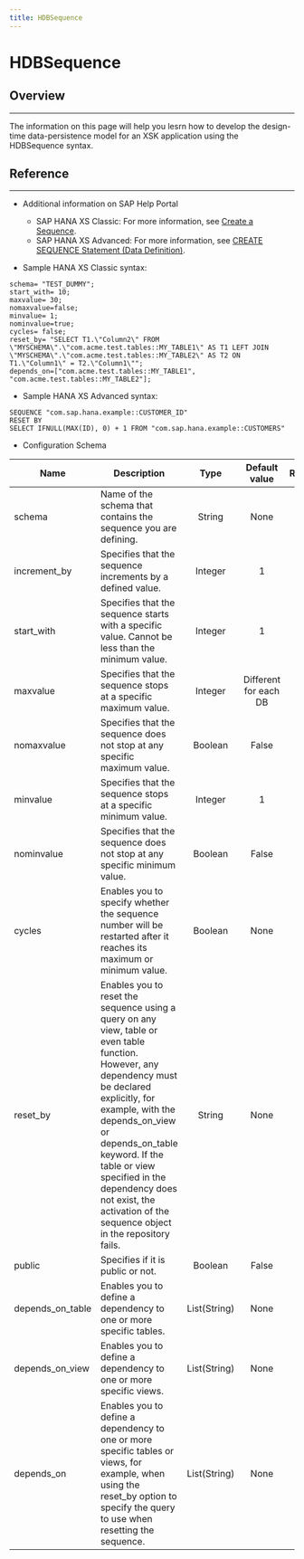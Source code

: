 ```yaml
---
title: HDBSequence
---
```


HDBSequence
===

## Overview
---

The information on this page will help you lesrn how to develop the design-time data-persistence model for an XSK application using the HDBSequence syntax.

## Reference
---

* Additional information on SAP Help Portal

   * SAP HANA XS Classic: For more information, see [Create a Sequence](https://help.sap.com/viewer/cc2b23beaa3344aebffa2f6e717df049/2.0.03/en-US/a1e95af655ee4e00bd9183518d1fa5c5.html).
   * SAP HANA XS Advanced: For more information, see [CREATE SEQUENCE Statement (Data Definition)](https://help.sap.com/viewer/4fe29514fd584807ac9f2a04f6754767/1.0.12/en-US/20d509277519101489029c064d468c5d.html).

* Sample HANA XS Classic syntax:

```
schema= "TEST_DUMMY";
start_with= 10;
maxvalue= 30;
nomaxvalue=false;
minvalue= 1;
nominvalue=true;
cycles= false;
reset_by= "SELECT T1.\"Column2\" FROM \"MYSCHEMA\".\"com.acme.test.tables::MY_TABLE1\" AS T1 LEFT JOIN \"MYSCHEMA\".\"com.acme.test.tables::MY_TABLE2\" AS T2 ON T1.\"Column1\" = T2.\"Column1\"";
depends_on=["com.acme.test.tables::MY_TABLE1", "com.acme.test.tables::MY_TABLE2"];
```

* Sample HANA XS Advanced syntax:

```
SEQUENCE "com.sap.hana.example::CUSTOMER_ID" 
RESET BY 
SELECT IFNULL(MAX(ID), 0) + 1 FROM "com.sap.hana.example::CUSTOMERS"
```

* Configuration Schema

| Name       | Description                                                 | Type     | Default value | Required |
|------------|-------------------------------------------------------------|:--------:|:-------------:|:--------:|
| schema | Name of the schema that contains the sequence you are defining. |  String  |     None      |   Yes    |
| increment_by | Specifies that the sequence increments by a defined value.  | Integer  |      1        |    No    |
| start_with | Specifies that the sequence starts with a specific value. Cannot be less than the minimum value. | Integer  |  1  | No |
| maxvalue | Specifies that the sequence stops at a specific maximum value.  | Integer  |  Different for each DB | No |
| nomaxvalue | Specifies that the sequence does not stop at any specific maximum value. | Boolean | False | No |
| minvalue | Specifies that the sequence stops at a specific minimum value.  | Integer  |      1        | No |
| nominvalue | Specifies that the sequence does not stop at any specific minimum value. |    Boolean    |  False  |  No  |
| cycles | Enables you to specify whether the sequence number will be restarted after it reaches its maximum or minimum value. | Boolean | None | No |
| reset_by | Enables you to reset the sequence using a query on any view, table or even table function. However, any dependency must be declared explicitly, for example, with the depends_on_view or depends_on_table keyword. If the table or view specified in the dependency does not exist, the activation of the sequence object in the repository fails. | String | None | No |
| public | Specifies if it is public or not. |    Boolean    | False | No |
| depends_on_table | Enables you to define a dependency to one or more specific tables. | List(String) | None | No |
| depends_on_view | Enables you to define a dependency to one or more specific views. | List(String) | None | No |
| depends_on | Enables you to define a dependency to one or more specific tables or views, for example, when using the reset_by option to specify the query to use when resetting the sequence. | List(String) | None | No |
